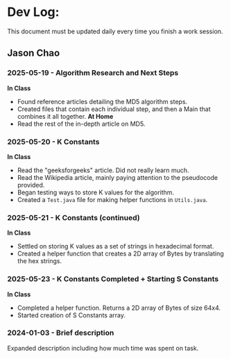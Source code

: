 # Dev Log:

This document must be updated daily every time you finish a work session.

## Jason Chao

### 2025-05-19 - Algorithm Research and Next Steps
**In Class**  
 - Found reference articles detailing the MD5 algorithm steps.
 - Created files that contain each individual step, and then a Main that combines it all together.
**At Home**
 - Read the rest of the in-depth article on MD5.

### 2025-05-20 - K Constants
**In Class**  
 - Read the "geeksforgeeks" article. Did not really learn much.
 - Read the Wikipedia article, mainly paying attention to the pseudocode provided.
 - Began testing ways to store K values for the algorithm.
 - Created a `Test.java` file for making helper functions in `Utils.java`.

### 2025-05-21 - K Constants (continued)
**In Class**  
 - Settled on storing K values as a set of strings in hexadecimal format.
 - Created a helper function that creates a 2D array of Bytes by translating the hex strings.

### 2025-05-23 - K Constants Completed + Starting S Constants
**In Class**  
 - Completed a helper function. Returns a 2D array of Bytes of size 64x4.
 - Started creation of S Constants array.

### 2024-01-03 - Brief description
Expanded description including how much time was spent on task.
